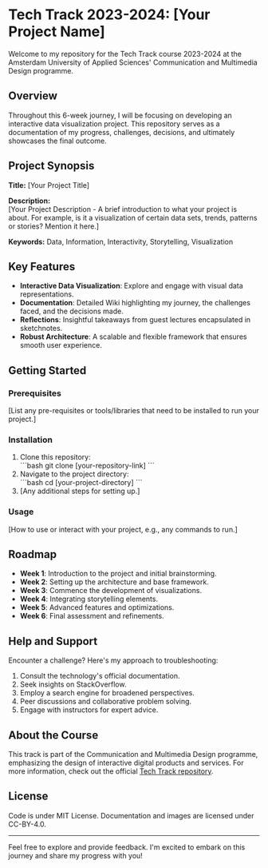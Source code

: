 # Tech Track 2023-2024: [Your Project Name]

Welcome to my repository for the Tech Track course 2023-2024 at the Amsterdam University of Applied Sciences' Communication and Multimedia Design programme.

## Overview

Throughout this 6-week journey, I will be focusing on developing an interactive data visualization project. This repository serves as a documentation of my progress, challenges, decisions, and ultimately showcases the final outcome.

## Project Synopsis

**Title:** [Your Project Title]

**Description:**  
[Your Project Description - A brief introduction to what your project is about. For example, is it a visualization of certain data sets, trends, patterns or stories? Mention it here.]

**Keywords:** Data, Information, Interactivity, Storytelling, Visualization

## Key Features

- **Interactive Data Visualization**: Explore and engage with visual data representations.
- **Documentation**: Detailed Wiki highlighting my journey, the challenges faced, and the decisions made.
- **Reflections**: Insightful takeaways from guest lectures encapsulated in sketchnotes.
- **Robust Architecture**: A scalable and flexible framework that ensures smooth user experience.

## Getting Started

### Prerequisites

[List any pre-requisites or tools/libraries that need to be installed to run your project.]

### Installation

1. Clone this repository:  
\```bash
git clone [your-repository-link]
\```
2. Navigate to the project directory:  
\```bash
cd [your-project-directory]
\```
3. [Any additional steps for setting up.]

### Usage

[How to use or interact with your project, e.g., any commands to run.]

## Roadmap

- **Week 1**: Introduction to the project and initial brainstorming.
- **Week 2**: Setting up the architecture and base framework.
- **Week 3**: Commence the development of visualizations.
- **Week 4**: Integrating storytelling elements.
- **Week 5**: Advanced features and optimizations.
- **Week 6**: Final assessment and refinements.

## Help and Support

Encounter a challenge? Here's my approach to troubleshooting:
1. Consult the technology's official documentation.
2. Seek insights on StackOverflow.
3. Employ a search engine for broadened perspectives.
4. Peer discussions and collaborative problem solving.
5. Engage with instructors for expert advice.

## About the Course

This track is part of the Communication and Multimedia Design programme, emphasizing the design of interactive digital products and services. For more information, check out the official [Tech Track repository](#).

## License

Code is under MIT License. Documentation and images are licensed under CC-BY-4.0.

---

Feel free to explore and provide feedback. I'm excited to embark on this journey and share my progress with you!
